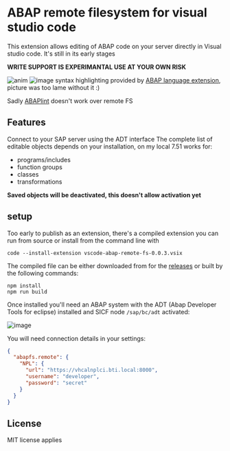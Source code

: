 # ABAP remote filesystem for visual studio code

This extension allows editing of ABAP code on your server directly in Visual studio code.
It's still in its early stages

**WRITE SUPPORT IS EXPERIMANTAL USE AT YOUR OWN RISK**

![anim](https://user-images.githubusercontent.com/2453277/47482169-ae0cc300-d82d-11e8-8d19-f55dd877c166.gif)
![image](https://user-images.githubusercontent.com/2453277/47466602-dd99dc00-d7e9-11e8-97ed-28e23dfd8f90.png)
syntax highlighting provided by [ABAP language extension](https://marketplace.visualstudio.com/items?itemName=larshp.vscode-abap), picture was too lame without it :)

Sadly [ABAPlint](https://marketplace.visualstudio.com/items?itemName=larshp.vscode-abaplint) doesn't work over remote FS

## Features

Connect to your SAP server using the ADT interface
The complete list of editable objects depends on your installation, on my local 7.51 works for:

- programs/includes
- function groups
- classes
- transformations

**Saved objects will be deactivated, this doesn't allow activation yet**

## setup

Too early to publish as an extension, there's a compiled extension you can run from source or install from the command line with

```shell
code --install-extension vscode-abap-remote-fs-0.0.3.vsix
```

The compiled file can be either downloaded from for the
[releases](https://github.com/marcellourbani/vscode_abap_remote_fs/releases) or
built by the following commands:

```shell
npm install
npm run build
```

Once installed you'll need an ABAP system with the ADT (Abap Developer Tools for eclipse) installed and SICF node `/sap/bc/adt` activated:

![image](https://user-images.githubusercontent.com/2453277/47607084-5760de00-da13-11e8-9c51-7e04eeff4299.png)

You will need connection details in your settings:

```json
{
  "abapfs.remote": {
    "NPL": {
      "url": "https://vhcalnplci.bti.local:8000",
      "username": "developer",
      "password": "secret"
    }
  }
}
```

## License

MIT license applies
